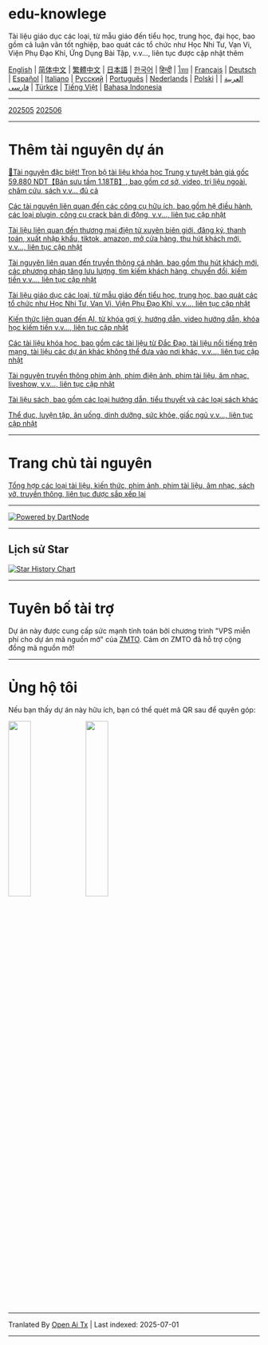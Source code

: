 # edu-knowlege
Tài liệu giáo dục các loại, từ mẫu giáo đến tiểu học, trung học, đại học, bao gồm cả luận văn tốt nghiệp, bao quát các tổ chức như Học Nhi Tư, Vạn Vi, Viện Phụ Đạo Khỉ, Ứng Dụng Bài Tập, v.v..., liên tục được cập nhật thêm

[English](https://openaitx.github.io/view.html?user=mswnlz&project=edu-knowlege&lang=en) | [简体中文](https://openaitx.github.io/view.html?user=mswnlz&project=edu-knowlege&lang=zh-CN) | [繁體中文](https://openaitx.github.io/view.html?user=mswnlz&project=edu-knowlege&lang=zh-TW) | [日本語](https://openaitx.github.io/view.html?user=mswnlz&project=edu-knowlege&lang=ja) | [한국어](https://openaitx.github.io/view.html?user=mswnlz&project=edu-knowlege&lang=ko) | [हिन्दी](https://openaitx.github.io/view.html?user=mswnlz&project=edu-knowlege&lang=hi) | [ไทย](https://openaitx.github.io/view.html?user=mswnlz&project=edu-knowlege&lang=th) | [Français](https://openaitx.github.io/view.html?user=mswnlz&project=edu-knowlege&lang=fr) | [Deutsch](https://openaitx.github.io/view.html?user=mswnlz&project=edu-knowlege&lang=de) | [Español](https://openaitx.github.io/view.html?user=mswnlz&project=edu-knowlege&lang=es) | [Italiano](https://openaitx.github.io/view.html?user=mswnlz&project=edu-knowlege&lang=it) | [Русский](https://openaitx.github.io/view.html?user=mswnlz&project=edu-knowlege&lang=ru) | [Português](https://openaitx.github.io/view.html?user=mswnlz&project=edu-knowlege&lang=pt) | [Nederlands](https://openaitx.github.io/view.html?user=mswnlz&project=edu-knowlege&lang=nl) | [Polski](https://openaitx.github.io/view.html?user=mswnlz&project=edu-knowlege&lang=pl) | [العربية](https://openaitx.github.io/view.html?user=mswnlz&project=edu-knowlege&lang=ar) | [فارسی](https://openaitx.github.io/view.html?user=mswnlz&project=edu-knowlege&lang=fa) | [Türkçe](https://openaitx.github.io/view.html?user=mswnlz&project=edu-knowlege&lang=tr) | [Tiếng Việt](https://openaitx.github.io/view.html?user=mswnlz&project=edu-knowlege&lang=vi) | [Bahasa Indonesia](https://openaitx.github.io/view.html?user=mswnlz&project=edu-knowlege&lang=id)

------------------

[202505](https://raw.githubusercontent.com/mswnlz/edu-knowlege/main/202505.md)
[202506](https://raw.githubusercontent.com/mswnlz/edu-knowlege/main/202506.md)


---------------

# Thêm tài nguyên dự án

[🎁Tài nguyên đặc biệt! Trọn bộ tài liệu khóa học Trung y tuyệt bản giá gốc 59.880 NDT【Bản sưu tầm 1.18TB】, bao gồm cơ sở, video, trị liệu ngoài, châm cứu, sách v.v... đủ cả](https://github.com/mswnlz/chinese-traditional)

[Các tài nguyên liên quan đến các công cụ hữu ích, bao gồm hệ điều hành, các loại plugin, công cụ crack bản di động, v.v..., liên tục cập nhật](https://github.com/mswnlz/tools)


[Tài liệu liên quan đến thương mại điện tử xuyên biên giới, đăng ký, thanh toán, xuất nhập khẩu, tiktok, amazon, mở cửa hàng, thu hút khách mới, v.v..., liên tục cập nhật](https://github.com/mswnlz/cross-border)

[Tài nguyên liên quan đến truyền thông cá nhân, bao gồm thu hút khách mới, các phương pháp tăng lưu lượng, tìm kiếm khách hàng, chuyển đổi, kiếm tiền v.v..., liên tục cập nhật](https://github.com/mswnlz/self-media)

[ Tài liệu giáo dục các loại, từ mẫu giáo đến tiểu học, trung học, bao quát các tổ chức như Học Nhi Tư, Vạn Vi, Viện Phụ Đạo Khỉ, v.v..., liên tục cập nhật](https://github.com/mswnlz/edu-knowlege)

[Kiến thức liên quan đến AI, từ khóa gợi ý, hướng dẫn, video hướng dẫn, khóa học kiếm tiền v.v..., liên tục cập nhật](https://github.com/mswnlz/AIknowledge)

[Các tài liệu khóa học, bao gồm các tài liệu từ Đắc Đạo, tài liệu nổi tiếng trên mạng, tài liệu các dự án khác không thể đưa vào nơi khác, v.v..., liên tục cập nhật](https://github.com/mswnlz/curriculum)

[Tài nguyên truyền thông phim ảnh, phim điện ảnh, phim tài liệu, âm nhạc, liveshow, v.v..., liên tục cập nhật](https://github.com/mswnlz/movies)

[Tài liệu sách, bao gồm các loại hướng dẫn, tiểu thuyết và các loại sách khác](https://github.com/mswnlz/book)

[Thể dục, luyện tập, ăn uống, dinh dưỡng, sức khỏe, giấc ngủ v.v..., liên tục cập nhật](https://github.com/mswnlz/healthy)



---------------

# Trang chủ tài nguyên
[Tổng hợp các loại tài liệu, kiến thức, phim ảnh, phim tài liệu, âm nhạc, sách vở, truyền thông, liên tục được sắp xếp lại](https://github.com/mswnlz)

---------------

[![Powered by DartNode](https://dartnode.com/branding/DN-Open-Source-sm.png)](https://dartnode.com "Powered by DartNode - Free VPS for Open Source")

---------------


## Lịch sử Star
[![Star History Chart](https://api.star-history.com/svg?repos=mswnlz/edu-knowlege&type=Date)](https://www.star-history.com/#mswnlz/edu-knowlege&Date)

---------------



# Tuyên bố tài trợ
Dự án này được cung cấp sức mạnh tính toán bởi chương trình "VPS miễn phí cho dự án mã nguồn mở" của [ZMTO](https://console.vtexs.com/?affid=12967).
Cảm ơn ZMTO đã hỗ trợ cộng đồng mã nguồn mở!


---------------

# Ủng hộ tôi

Nếu bạn thấy dự án này hữu ích, bạn có thể quét mã QR sau để quyên góp:
<p align="left">
  <img src="https://raw.githubusercontent.com/mswnlz/edu-knowlege/main/support-alipay.png" width="30%">
  <img src="https://raw.githubusercontent.com/mswnlz/edu-knowlege/main/wechat-qrcode.jpg" width="30%">
</p>


---

Tranlated By [Open Ai Tx](https://github.com/OpenAiTx/OpenAiTx) | Last indexed: 2025-07-01

---